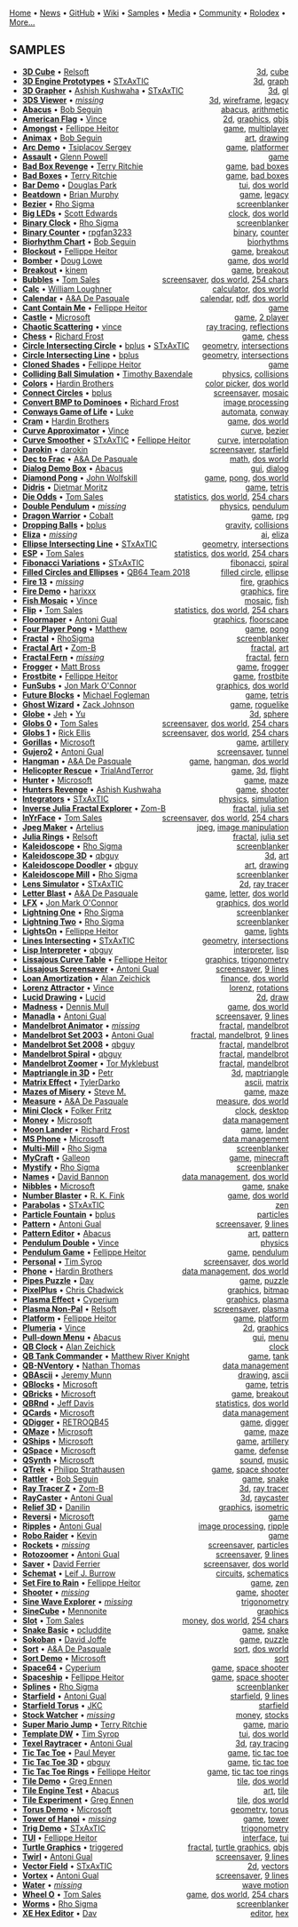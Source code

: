[Home](https://qb64.com) • [News](news.md) • [GitHub](github.md) • [Wiki](wiki.md) • [Samples](samples.md) • [Media](media.md) • [Community](community.md) • [Rolodex](rolodex.md) • [More...](more.md)

## SAMPLES

- **[3D Cube](samples/3d-cube/index.md)** • [Relsoft](samples/relsoft.md) <span style="float: right;">[3d](samples/3d.md), [cube](samples/cube.md)</span>
- **[3D Engine Prototypes](samples/3d-engine-prototypes/index.md)** • [STxAxTIC](samples/stxaxtic.md) <span style="float: right;">[3d](samples/3d.md), [graph](samples/graph.md)</span>
- **[3D Grapher](samples/3d-grapher/index.md)** • [Ashish Kushwaha](samples/ashish-kushwaha.md)  • [STxAxTIC](samples/stxaxtic.md) <span style="float: right;">[3d](samples/3d.md), [gl](samples/gl.md)</span>
- **[3DS Viewer](samples/3ds-viewer/index.md)** • [*missing*](samples/author-missing.md) <span style="float: right;">[3d](samples/3d.md), [wireframe](samples/wireframe.md), [legacy](samples/legacy.md)</span>
- **[Abacus](samples/abacus/index.md)** • [Bob Seguin](samples/bob-seguin.md) <span style="float: right;">[abacus](samples/abacus.md), [arithmetic](samples/arithmetic.md)</span>
- **[American Flag](samples/american-flag/index.md)** • [Vince](samples/vince.md) <span style="float: right;">[2d](samples/2d.md), [graphics](samples/graphics.md), [qbjs](samples/qbjs.md)</span>
- **[Amongst](samples/amongst/index.md)** • [Fellippe Heitor](samples/fellippe-heitor.md) <span style="float: right;">[game](samples/game.md), [multiplayer](samples/multiplayer.md)</span>
- **[Animax](samples/animax/index.md)** • [Bob Seguin](samples/bob-seguin.md) <span style="float: right;">[art](samples/art.md), [drawing](samples/drawing.md)</span>
- **[Arc Demo](samples/arc-demo/index.md)** • [Tsiplacov Sergey](samples/tsiplacov-sergey.md) <span style="float: right;">[game](samples/game.md), [platformer](samples/platformer.md)</span>
- **[Assault](samples/assault/index.md)** • [Glenn Powell](samples/glenn-powell.md) <span style="float: right;">[game](samples/game.md)</span>
- **[Bad Box Revenge](samples/bad-box-revenge/index.md)** • [Terry Ritchie](samples/terry-ritchie.md) <span style="float: right;">[game](samples/game.md), [bad boxes](samples/bad-boxes.md)</span>
- **[Bad Boxes](samples/bad-boxes/index.md)** • [Terry Ritchie](samples/terry-ritchie.md) <span style="float: right;">[game](samples/game.md), [bad boxes](samples/bad-boxes.md)</span>
- **[Bar Demo](samples/bar-demo/index.md)** • [Douglas Park](samples/douglas-park.md) <span style="float: right;">[tui](samples/tui.md), [dos world](samples/dos-world.md)</span>
- **[Beatdown](samples/beatdown/index.md)** • [Brian Murphy](samples/brian-murphy.md) <span style="float: right;">[game](samples/game.md), [legacy](samples/legacy.md)</span>
- **[Bezier](samples/bezier/index.md)** • [Rho Sigma](samples/rho-sigma.md) <span style="float: right;">[screenblanker](samples/screenblanker.md)</span>
- **[Big LEDs](samples/big-leds/index.md)** • [Scott Edwards](samples/scott-edwards.md) <span style="float: right;">[clock](samples/clock.md), [dos world](samples/dos-world.md)</span>
- **[Binary Clock](samples/binary-clock/index.md)** • [Rho Sigma](samples/rho-sigma.md) <span style="float: right;">[screenblanker](samples/screenblanker.md)</span>
- **[Binary Counter](samples/binary-counter/index.md)** • [rpgfan3233](samples/rpgfan3233.md) <span style="float: right;">[binary](samples/binary.md), [counter](samples/counter.md)</span>
- **[Biorhythm Chart](samples/biorhythm-chart/index.md)** • [Bob Seguin](samples/bob-seguin.md) <span style="float: right;">[biorhythms](samples/biorhythms.md)</span>
- **[Blockout](samples/blockout/index.md)** • [Fellippe Heitor](samples/fellippe-heitor.md) <span style="float: right;">[game](samples/game.md), [breakout](samples/breakout.md)</span>
- **[Bomber](samples/bomber/index.md)** • [Doug Lowe](samples/doug-lowe.md) <span style="float: right;">[game](samples/game.md), [dos world](samples/dos-world.md)</span>
- **[Breakout](samples/breakout/index.md)** • [kinem](samples/kinem.md) <span style="float: right;">[game](samples/game.md), [breakout](samples/breakout.md)</span>
- **[Bubbles](samples/bubbles/index.md)** • [Tom Sales](samples/tom-sales.md) <span style="float: right;">[screensaver](samples/screensaver.md), [dos world](samples/dos-world.md), [254 chars](samples/254-chars.md)</span>
- **[Calc](samples/calc/index.md)** • [William Loughner](samples/william-loughner.md) <span style="float: right;">[calculator](samples/calculator.md), [dos world](samples/dos-world.md)</span>
- **[Calendar](samples/calendar/index.md)** • [A&A De Pasquale](samples/a&a-de-pasquale.md) <span style="float: right;">[calendar](samples/calendar.md), [pdf](samples/pdf.md), [dos world](samples/dos-world.md)</span>
- **[Cant Contain Me](samples/cant-contain-me/index.md)** • [Fellippe Heitor](samples/fellippe-heitor.md) <span style="float: right;">[game](samples/game.md)</span>
- **[Castle](samples/castle/index.md)** • [Microsoft](samples/microsoft.md) <span style="float: right;">[game](samples/game.md), [2 player](samples/2-player.md)</span>
- **[Chaotic Scattering](samples/chaotic-scattering/index.md)** • [vince](samples/vince.md) <span style="float: right;">[ray tracing](samples/ray-tracing.md), [reflections](samples/reflections.md)</span>
- **[Chess](samples/chess/index.md)** • [Richard Frost](samples/richard-frost.md) <span style="float: right;">[game](samples/game.md), [chess](samples/chess.md)</span>
- **[Circle Intersecting Circle](samples/circle-intersecting-circle/index.md)** • [bplus](samples/bplus.md)  • [STxAxTIC](samples/stxaxtic.md) <span style="float: right;">[geometry](samples/geometry.md), [intersections](samples/intersections.md)</span>
- **[Circle Intersecting Line](samples/circle-intersecting-line/index.md)** • [bplus](samples/bplus.md) <span style="float: right;">[geometry](samples/geometry.md), [intersections](samples/intersections.md)</span>
- **[Cloned Shades](samples/cloned-shades/index.md)** • [Fellippe Heitor](samples/fellippe-heitor.md) <span style="float: right;">[game](samples/game.md)</span>
- **[Colliding Ball Simulation](samples/colliding-ball-simulation/index.md)** • [Timothy Baxendale](samples/timothy-baxendale.md) <span style="float: right;">[physics](samples/physics.md), [collisions](samples/collisions.md)</span>
- **[Colors](samples/colors/index.md)** • [Hardin Brothers](samples/hardin-brothers.md) <span style="float: right;">[color picker](samples/color-picker.md), [dos world](samples/dos-world.md)</span>
- **[Connect Circles](samples/connect-circles/index.md)** • [bplus](samples/bplus.md) <span style="float: right;">[screensaver](samples/screensaver.md), [mosaic](samples/mosaic.md)</span>
- **[Convert BMP to Dominoes](samples/convert-bmp-to-dominoes/index.md)** • [Richard Frost](samples/richard-frost.md) <span style="float: right;">[image processing](samples/image-processing.md)</span>
- **[Conways Game of Life](samples/conways-game-of-life/index.md)** • [Luke](samples/luke.md) <span style="float: right;">[automata](samples/automata.md), [conway](samples/conway.md)</span>
- **[Cram](samples/cram/index.md)** • [Hardin Brothers](samples/hardin-brothers.md) <span style="float: right;">[game](samples/game.md), [dos world](samples/dos-world.md)</span>
- **[Curve Approximator](samples/curve-approximator/index.md)** • [Vince](samples/vince.md) <span style="float: right;">[curve](samples/curve.md), [bezier](samples/bezier.md)</span>
- **[Curve Smoother](samples/curve-smoother/index.md)** • [STxAxTIC](samples/stxaxtic.md)  • [Fellippe Heitor](samples/fellippe-heitor.md) <span style="float: right;">[curve](samples/curve.md), [interpolation](samples/interpolation.md)</span>
- **[Darokin](samples/darokin/index.md)** • [darokin](samples/darokin.md) <span style="float: right;">[screensaver](samples/screensaver.md), [starfield](samples/starfield.md)</span>
- **[Dec to Frac](samples/dec-to-frac/index.md)** • [A&A De Pasquale](samples/a&a-de-pasquale.md) <span style="float: right;">[math](samples/math.md), [dos world](samples/dos-world.md)</span>
- **[Dialog Demo Box](samples/dialog-demo-box/index.md)** • [Abacus](samples/abacus.md) <span style="float: right;">[gui](samples/gui.md), [dialog](samples/dialog.md)</span>
- **[Diamond Pong](samples/diamond-pong/index.md)** • [John Wolfskill](samples/john-wolfskill.md) <span style="float: right;">[game](samples/game.md), [pong](samples/pong.md), [dos world](samples/dos-world.md)</span>
- **[Didris](samples/didris/index.md)** • [Dietmar Moritz](samples/dietmar-moritz.md) <span style="float: right;">[game](samples/game.md), [tetris](samples/tetris.md)</span>
- **[Die Odds](samples/die-odds/index.md)** • [Tom Sales](samples/tom-sales.md) <span style="float: right;">[statistics](samples/statistics.md), [dos world](samples/dos-world.md), [254 chars](samples/254-chars.md)</span>
- **[Double Pendulum](samples/double-pendulum/index.md)** • [*missing*](samples/author-missing.md) <span style="float: right;">[physics](samples/physics.md), [pendulum](samples/pendulum.md)</span>
- **[Dragon Warrior](samples/dragon-warrior/index.md)** • [Cobalt](samples/cobalt.md) <span style="float: right;">[game](samples/game.md), [rpg](samples/rpg.md)</span>
- **[Dropping Balls](samples/dropping-balls/index.md)** • [bplus](samples/bplus.md) <span style="float: right;">[gravity](samples/gravity.md), [collisions](samples/collisions.md)</span>
- **[Eliza](samples/eliza/index.md)** • [*missing*](samples/author-missing.md) <span style="float: right;">[ai](samples/ai.md), [eliza](samples/eliza.md)</span>
- **[Ellipse Intersecting Line](samples/ellipse-intersecting-line/index.md)** • [STxAxTIC](samples/stxaxtic.md) <span style="float: right;">[geometry](samples/geometry.md), [intersections](samples/intersections.md)</span>
- **[ESP](samples/esp/index.md)** • [Tom Sales](samples/tom-sales.md) <span style="float: right;">[statistics](samples/statistics.md), [dos world](samples/dos-world.md), [254 chars](samples/254-chars.md)</span>
- **[Fibonacci Variations](samples/fibonacci-variations/index.md)** • [STxAxTIC](samples/stxaxtic.md) <span style="float: right;">[fibonacci](samples/fibonacci.md), [spiral](samples/spiral.md)</span>
- **[Filled Circles and Ellipses](samples/filled-circles-and-ellipses/index.md)** • [QB64 Team 2018](samples/qb64-team-2018.md) <span style="float: right;">[filled circle](samples/filled-circle.md), [ellipse](samples/ellipse.md)</span>
- **[Fire 13](samples/fire-13/index.md)** • [*missing*](samples/author-missing.md) <span style="float: right;">[fire](samples/fire.md), [graphics](samples/graphics.md)</span>
- **[Fire Demo](samples/fire-demo/index.md)** • [harixxx](samples/harixxx.md) <span style="float: right;">[graphics](samples/graphics.md), [fire](samples/fire.md)</span>
- **[Fish Mosaic](samples/fish-mosaic/index.md)** • [Vince](samples/vince.md) <span style="float: right;">[mosaic](samples/mosaic.md), [fish](samples/fish.md)</span>
- **[Flip](samples/flip/index.md)** • [Tom Sales](samples/tom-sales.md) <span style="float: right;">[statistics](samples/statistics.md), [dos world](samples/dos-world.md), [254 chars](samples/254-chars.md)</span>
- **[Floormaper](samples/floormaper/index.md)** • [Antoni Gual](samples/antoni-gual.md) <span style="float: right;">[graphics](samples/graphics.md), [floorscape](samples/floorscape.md)</span>
- **[Four Player Pong](samples/four-player-pong/index.md)** • [Matthew](samples/matthew.md) <span style="float: right;">[game](samples/game.md), [pong](samples/pong.md)</span>
- **[Fractal](samples/fractal/index.md)** • [RhoSigma](samples/rhosigma.md) <span style="float: right;">[screenblanker](samples/screenblanker.md)</span>
- **[Fractal Art](samples/fractal-art/index.md)** • [Zom-B](samples/zom-b.md) <span style="float: right;">[fractal](samples/fractal.md), [art](samples/art.md)</span>
- **[Fractal Fern](samples/fractal-fern/index.md)** • [*missing*](samples/author-missing.md) <span style="float: right;">[fractal](samples/fractal.md), [fern](samples/fern.md)</span>
- **[Frogger](samples/frogger/index.md)** • [Matt Bross](samples/matt-bross.md) <span style="float: right;">[game](samples/game.md), [frogger](samples/frogger.md)</span>
- **[Frostbite](samples/frostbite/index.md)** • [Fellippe Heitor](samples/fellippe-heitor.md) <span style="float: right;">[game](samples/game.md), [frostbite](samples/frostbite.md)</span>
- **[FunSubs](samples/funsubs/index.md)** • [Jon Mark O'Connor](samples/jon-mark-o'connor.md) <span style="float: right;">[graphics](samples/graphics.md), [dos world](samples/dos-world.md)</span>
- **[Future Blocks](samples/future-blocks/index.md)** • [Michael Fogleman](samples/michael-fogleman.md) <span style="float: right;">[game](samples/game.md), [tetris](samples/tetris.md)</span>
- **[Ghost Wizard](samples/ghost-wizard/index.md)** • [Zack Johnson](samples/zack-johnson.md) <span style="float: right;">[game](samples/game.md), [roguelike](samples/roguelike.md)</span>
- **[Globe](samples/globe/index.md)** • [Jeh](samples/jeh.md)  • [Yu](samples/yu.md) <span style="float: right;">[3d](samples/3d.md), [sphere](samples/sphere.md)</span>
- **[Globs 0](samples/globs-0/index.md)** • [Tom Sales](samples/tom-sales.md) <span style="float: right;">[screensaver](samples/screensaver.md), [dos world](samples/dos-world.md), [254 chars](samples/254-chars.md)</span>
- **[Globs 1](samples/globs-1/index.md)** • [Rick Ellis](samples/rick-ellis.md) <span style="float: right;">[screensaver](samples/screensaver.md), [dos world](samples/dos-world.md), [254 chars](samples/254-chars.md)</span>
- **[Gorillas](samples/gorillas/index.md)** • [Microsoft](samples/microsoft.md) <span style="float: right;">[game](samples/game.md), [artillery](samples/artillery.md)</span>
- **[Gujero2](samples/gujero2/index.md)** • [Antoni Gual](samples/antoni-gual.md) <span style="float: right;">[screensaver](samples/screensaver.md), [tunnel](samples/tunnel.md)</span>
- **[Hangman](samples/hangman/index.md)** • [A&A De Pasquale](samples/a&a-de-pasquale.md) <span style="float: right;">[game](samples/game.md), [hangman](samples/hangman.md), [dos world](samples/dos-world.md)</span>
- **[Helicopter Rescue](samples/helicopter-rescue/index.md)** • [TrialAndTerror](samples/trialandterror.md) <span style="float: right;">[game](samples/game.md), [3d](samples/3d.md), [flight](samples/flight.md)</span>
- **[Hunter](samples/hunter/index.md)** • [Microsoft](samples/microsoft.md) <span style="float: right;">[game](samples/game.md), [maze](samples/maze.md)</span>
- **[Hunters Revenge](samples/hunters-revenge/index.md)** • [Ashish Kushwaha](samples/ashish-kushwaha.md) <span style="float: right;">[game](samples/game.md), [shooter](samples/shooter.md)</span>
- **[Integrators](samples/integrators/index.md)** • [STxAxTIC](samples/stxaxtic.md) <span style="float: right;">[physics](samples/physics.md), [simulation](samples/simulation.md)</span>
- **[Inverse Julia Fractal Explorer](samples/inverse-julia-fractal-explorer/index.md)** • [Zom-B](samples/zom-b.md) <span style="float: right;">[fractal](samples/fractal.md), [julia set](samples/julia-set.md)</span>
- **[InYrFace](samples/inyrface/index.md)** • [Tom Sales](samples/tom-sales.md) <span style="float: right;">[screensaver](samples/screensaver.md), [dos world](samples/dos-world.md), [254 chars](samples/254-chars.md)</span>
- **[Jpeg Maker](samples/jpeg-maker/index.md)** • [Artelius](samples/artelius.md) <span style="float: right;">[jpeg](samples/jpeg.md), [image manipulation](samples/image-manipulation.md)</span>
- **[Julia Rings](samples/julia-rings/index.md)** • [Relsoft](samples/relsoft.md) <span style="float: right;">[fractal](samples/fractal.md), [julia set](samples/julia-set.md)</span>
- **[Kaleidoscope](samples/kaleidoscope/index.md)** • [Rho Sigma](samples/rho-sigma.md) <span style="float: right;">[screenblanker](samples/screenblanker.md)</span>
- **[Kaleidoscope 3D](samples/kaleidoscope-3d/index.md)** • [qbguy](samples/qbguy.md) <span style="float: right;">[3d](samples/3d.md), [art](samples/art.md)</span>
- **[Kaleidoscope Doodler](samples/kaleidoscope-doodler/index.md)** • [qbguy](samples/qbguy.md) <span style="float: right;">[art](samples/art.md), [drawing](samples/drawing.md)</span>
- **[Kaleidoscope Mill](samples/kaleidoscope-mill/index.md)** • [Rho Sigma](samples/rho-sigma.md) <span style="float: right;">[screenblanker](samples/screenblanker.md)</span>
- **[Lens Simulator](samples/lens-simulator/index.md)** • [STxAxTIC](samples/stxaxtic.md) <span style="float: right;">[2d](samples/2d.md), [ray tracer](samples/ray-tracer.md)</span>
- **[Letter Blast](samples/letter-blast/index.md)** • [A&A De Pasquale](samples/a&a-de-pasquale.md) <span style="float: right;">[game](samples/game.md), [letter](samples/letter.md), [dos world](samples/dos-world.md)</span>
- **[LFX](samples/lfx/index.md)** • [Jon Mark O'Connor](samples/jon-mark-o'connor.md) <span style="float: right;">[graphics](samples/graphics.md), [dos world](samples/dos-world.md)</span>
- **[Lightning One](samples/lightning-one/index.md)** • [Rho Sigma](samples/rho-sigma.md) <span style="float: right;">[screenblanker](samples/screenblanker.md)</span>
- **[Lightning Two](samples/lightning-two/index.md)** • [Rho Sigma](samples/rho-sigma.md) <span style="float: right;">[screenblanker](samples/screenblanker.md)</span>
- **[LightsOn](samples/lightson/index.md)** • [Fellippe Heitor](samples/fellippe-heitor.md) <span style="float: right;">[game](samples/game.md), [lights](samples/lights.md)</span>
- **[Lines Intersecting](samples/lines-intersecting/index.md)** • [STxAxTIC](samples/stxaxtic.md) <span style="float: right;">[geometry](samples/geometry.md), [intersections](samples/intersections.md)</span>
- **[Lisp Interpreter](samples/lisp-interpreter/index.md)** • [qbguy](samples/qbguy.md) <span style="float: right;">[interpreter](samples/interpreter.md), [lisp](samples/lisp.md)</span>
- **[Lissajous Curve Table](samples/lissajous-curve-table/index.md)** • [Fellippe Heitor](samples/fellippe-heitor.md) <span style="float: right;">[graphics](samples/graphics.md), [trigonometry](samples/trigonometry.md)</span>
- **[Lissajous Screensaver](samples/lissajous-screensaver/index.md)** • [Antoni Gual](samples/antoni-gual.md) <span style="float: right;">[screensaver](samples/screensaver.md), [9 lines](samples/9-lines.md)</span>
- **[Loan Amortization](samples/loan-amortization/index.md)** • [Alan Zeichick](samples/alan-zeichick.md) <span style="float: right;">[finance](samples/finance.md), [dos world](samples/dos-world.md)</span>
- **[Lorenz Attractor](samples/lorenz-attractor/index.md)** • [Vince](samples/vince.md) <span style="float: right;">[lorenz](samples/lorenz.md), [rotations](samples/rotations.md)</span>
- **[Lucid Drawing](samples/lucid-drawing/index.md)** • [Lucid](samples/lucid.md) <span style="float: right;">[2d](samples/2d.md), [draw](samples/draw.md)</span>
- **[Madness](samples/madness/index.md)** • [Dennis Mull](samples/dennis-mull.md) <span style="float: right;">[game](samples/game.md), [dos world](samples/dos-world.md)</span>
- **[Manadla](samples/manadla/index.md)** • [Antoni Gual](samples/antoni-gual.md) <span style="float: right;">[screensaver](samples/screensaver.md), [9 lines](samples/9-lines.md)</span>
- **[Mandelbrot Animator](samples/mandelbrot-animator/index.md)** • [*missing*](samples/author-missing.md) <span style="float: right;">[fractal](samples/fractal.md), [mandelbrot](samples/mandelbrot.md)</span>
- **[Mandelbrot Set 2003](samples/mandelbrot-set-2003/index.md)** • [Antoni Gual](samples/antoni-gual.md) <span style="float: right;">[fractal](samples/fractal.md), [mandelbrot](samples/mandelbrot.md), [9 lines](samples/9-lines.md)</span>
- **[Mandelbrot Set 2008](samples/mandelbrot-set-2008/index.md)** • [qbguy](samples/qbguy.md) <span style="float: right;">[fractal](samples/fractal.md), [mandelbrot](samples/mandelbrot.md)</span>
- **[Mandelbrot Spiral](samples/mandelbrot-spiral/index.md)** • [qbguy](samples/qbguy.md) <span style="float: right;">[fractal](samples/fractal.md), [mandelbrot](samples/mandelbrot.md)</span>
- **[Mandelbrot Zoomer](samples/mandelbrot-zoomer/index.md)** • [Tor Myklebust](samples/tor-myklebust.md) <span style="float: right;">[fractal](samples/fractal.md), [mandelbrot](samples/mandelbrot.md)</span>
- **[Maptriangle in 3D](samples/maptriangle-in-3d/index.md)** • [Petr](samples/petr.md) <span style="float: right;">[3d](samples/3d.md), [maptriangle](samples/maptriangle.md)</span>
- **[Matrix Effect](samples/matrix-effect/index.md)** • [TylerDarko](samples/tylerdarko.md) <span style="float: right;">[ascii](samples/ascii.md), [matrix](samples/matrix.md)</span>
- **[Mazes of Misery](samples/mazes-of-misery/index.md)** • [Steve M.](samples/steve-m..md) <span style="float: right;">[game](samples/game.md), [maze](samples/maze.md)</span>
- **[Measure](samples/measure/index.md)** • [A&A De Pasquale](samples/a&a-de-pasquale.md) <span style="float: right;">[measure](samples/measure.md), [dos world](samples/dos-world.md)</span>
- **[Mini Clock](samples/mini-clock/index.md)** • [Folker Fritz](samples/folker-fritz.md) <span style="float: right;">[clock](samples/clock.md), [desktop](samples/desktop.md)</span>
- **[Money](samples/money/index.md)** • [Microsoft](samples/microsoft.md) <span style="float: right;">[data management](samples/data-management.md)</span>
- **[Moon Lander](samples/moon-lander/index.md)** • [Richard Frost](samples/richard-frost.md) <span style="float: right;">[game](samples/game.md), [lander](samples/lander.md)</span>
- **[MS Phone](samples/ms-phone/index.md)** • [Microsoft](samples/microsoft.md) <span style="float: right;">[data management](samples/data-management.md)</span>
- **[Multi-Mill](samples/multi-mill/index.md)** • [Rho Sigma](samples/rho-sigma.md) <span style="float: right;">[screenblanker](samples/screenblanker.md)</span>
- **[MyCraft](samples/mycraft/index.md)** • [Galleon](samples/galleon.md) <span style="float: right;">[game](samples/game.md), [minecraft](samples/minecraft.md)</span>
- **[Mystify](samples/mystify/index.md)** • [Rho Sigma](samples/rho-sigma.md) <span style="float: right;">[screenblanker](samples/screenblanker.md)</span>
- **[Names](samples/names/index.md)** • [David Bannon](samples/david-bannon.md) <span style="float: right;">[data management](samples/data-management.md), [dos world](samples/dos-world.md)</span>
- **[Nibbles](samples/nibbles/index.md)** • [Microsoft](samples/microsoft.md) <span style="float: right;">[game](samples/game.md), [snake](samples/snake.md)</span>
- **[Number Blaster](samples/number-blaster/index.md)** • [R. K. Fink](samples/r.-k.-fink.md) <span style="float: right;">[game](samples/game.md), [dos world](samples/dos-world.md)</span>
- **[Parabolas](samples/parabolas/index.md)** • [STxAxTIC](samples/stxaxtic.md) <span style="float: right;">[zen](samples/zen.md)</span>
- **[Particle Fountain](samples/particle-fountain/index.md)** • [bplus](samples/bplus.md) <span style="float: right;">[particles](samples/particles.md)</span>
- **[Pattern](samples/pattern/index.md)** • [Antoni Gual](samples/antoni-gual.md) <span style="float: right;">[screensaver](samples/screensaver.md), [9 lines](samples/9-lines.md)</span>
- **[Pattern Editor](samples/pattern-editor/index.md)** • [Abacus](samples/abacus.md) <span style="float: right;">[art](samples/art.md), [pattern](samples/pattern.md)</span>
- **[Pendulum Double](samples/pendulum-double/index.md)** • [Vince](samples/vince.md) <span style="float: right;">[physics](samples/physics.md)</span>
- **[Pendulum Game](samples/pendulum-game/index.md)** • [Fellippe Heitor](samples/fellippe-heitor.md) <span style="float: right;">[game](samples/game.md), [pendulum](samples/pendulum.md)</span>
- **[Personal](samples/personal/index.md)** • [Tim Syrop](samples/tim-syrop.md) <span style="float: right;">[screensaver](samples/screensaver.md), [dos world](samples/dos-world.md)</span>
- **[Phone](samples/phone/index.md)** • [Hardin Brothers](samples/hardin-brothers.md) <span style="float: right;">[data management](samples/data-management.md), [dos world](samples/dos-world.md)</span>
- **[Pipes Puzzle](samples/pipes-puzzle/index.md)** • [Dav](samples/dav.md) <span style="float: right;">[game](samples/game.md), [puzzle](samples/puzzle.md)</span>
- **[PixelPlus](samples/pixelplus/index.md)** • [Chris Chadwick](samples/chris-chadwick.md) <span style="float: right;">[graphics](samples/graphics.md), [bitmap](samples/bitmap.md)</span>
- **[Plasma Effect](samples/plasma-effect/index.md)** • [Cyperium](samples/cyperium.md) <span style="float: right;">[graphics](samples/graphics.md), [plasma](samples/plasma.md)</span>
- **[Plasma Non-Pal](samples/plasma-non-pal/index.md)** • [Relsoft](samples/relsoft.md) <span style="float: right;">[screensaver](samples/screensaver.md), [plasma](samples/plasma.md)</span>
- **[Platform](samples/platform/index.md)** • [Fellippe Heitor](samples/fellippe-heitor.md) <span style="float: right;">[game](samples/game.md), [platform](samples/platform.md)</span>
- **[Plumeria](samples/plumeria/index.md)** • [Vince](samples/vince.md) <span style="float: right;">[2d](samples/2d.md), [graphics](samples/graphics.md)</span>
- **[Pull-down Menu](samples/pull-down-menu/index.md)** • [Abacus](samples/abacus.md) <span style="float: right;">[gui](samples/gui.md), [menu](samples/menu.md)</span>
- **[QB Clock](samples/qb-clock/index.md)** • [Alan Zeichick](samples/alan-zeichick.md) <span style="float: right;">[clock](samples/clock.md)</span>
- **[QB Tank Commander](samples/qb-tank-commander/index.md)** • [Matthew River Knight](samples/matthew-river-knight.md) <span style="float: right;">[game](samples/game.md), [tank](samples/tank.md)</span>
- **[QB-NVentory](samples/qb-nventory/index.md)** • [Nathan Thomas](samples/nathan-thomas.md) <span style="float: right;">[data management](samples/data-management.md)</span>
- **[QBAscii](samples/qbascii/index.md)** • [Jeremy Munn](samples/jeremy-munn.md) <span style="float: right;">[drawing](samples/drawing.md), [ascii](samples/ascii.md)</span>
- **[QBlocks](samples/qblocks/index.md)** • [Microsoft](samples/microsoft.md) <span style="float: right;">[game](samples/game.md), [tetris](samples/tetris.md)</span>
- **[QBricks](samples/qbricks/index.md)** • [Microsoft](samples/microsoft.md) <span style="float: right;">[game](samples/game.md), [breakout](samples/breakout.md)</span>
- **[QBRnd](samples/qbrnd/index.md)** • [Jeff Davis](samples/jeff-davis.md) <span style="float: right;">[statistics](samples/statistics.md), [dos world](samples/dos-world.md)</span>
- **[QCards](samples/qcards/index.md)** • [Microsoft](samples/microsoft.md) <span style="float: right;">[data management](samples/data-management.md)</span>
- **[QDigger](samples/qdigger/index.md)** • [RETROQB45](samples/retroqb45.md) <span style="float: right;">[game](samples/game.md), [digger](samples/digger.md)</span>
- **[QMaze](samples/qmaze/index.md)** • [Microsoft](samples/microsoft.md) <span style="float: right;">[game](samples/game.md), [maze](samples/maze.md)</span>
- **[QShips](samples/qships/index.md)** • [Microsoft](samples/microsoft.md) <span style="float: right;">[game](samples/game.md), [artillery](samples/artillery.md)</span>
- **[QSpace](samples/qspace/index.md)** • [Microsoft](samples/microsoft.md) <span style="float: right;">[game](samples/game.md), [defense](samples/defense.md)</span>
- **[QSynth](samples/qsynth/index.md)** • [Microsoft](samples/microsoft.md) <span style="float: right;">[sound](samples/sound.md), [music](samples/music.md)</span>
- **[QTrek](samples/qtrek/index.md)** • [Philipp Strathausen](samples/philipp-strathausen.md) <span style="float: right;">[game](samples/game.md), [space shooter](samples/space-shooter.md)</span>
- **[Rattler](samples/rattler/index.md)** • [Bob Seguin](samples/bob-seguin.md) <span style="float: right;">[game](samples/game.md), [snake](samples/snake.md)</span>
- **[Ray Tracer Z](samples/ray-tracer-z/index.md)** • [Zom-B](samples/zom-b.md) <span style="float: right;">[3d](samples/3d.md), [ray tracer](samples/ray-tracer.md)</span>
- **[RayCaster](samples/raycaster/index.md)** • [Antoni Gual](samples/antoni-gual.md) <span style="float: right;">[3d](samples/3d.md), [raycaster](samples/raycaster.md)</span>
- **[Relief 3D](samples/relief-3d/index.md)** • [Danilin](samples/danilin.md) <span style="float: right;">[graphics](samples/graphics.md), [isometric](samples/isometric.md)</span>
- **[Reversi](samples/reversi/index.md)** • [Microsoft](samples/microsoft.md) <span style="float: right;">[game](samples/game.md)</span>
- **[Ripples](samples/ripples/index.md)** • [Antoni Gual](samples/antoni-gual.md) <span style="float: right;">[image processing](samples/image-processing.md), [ripple](samples/ripple.md)</span>
- **[Robo Raider](samples/robo-raider/index.md)** • [Kevin](samples/kevin.md) <span style="float: right;">[game](samples/game.md)</span>
- **[Rockets](samples/rockets/index.md)** • [*missing*](samples/author-missing.md) <span style="float: right;">[screensaver](samples/screensaver.md), [particles](samples/particles.md)</span>
- **[Rotozoomer](samples/rotozoomer/index.md)** • [Antoni Gual](samples/antoni-gual.md) <span style="float: right;">[screensaver](samples/screensaver.md), [9 lines](samples/9-lines.md)</span>
- **[Saver](samples/saver/index.md)** • [David Ferrier](samples/david-ferrier.md) <span style="float: right;">[screensaver](samples/screensaver.md), [dos world](samples/dos-world.md)</span>
- **[Schemat](samples/schemat/index.md)** • [Leif J. Burrow](samples/leif-j.-burrow.md) <span style="float: right;">[circuits](samples/circuits.md), [schematics](samples/schematics.md)</span>
- **[Set Fire to Rain](samples/set-fire-to-rain/index.md)** • [Fellippe Heitor](samples/fellippe-heitor.md) <span style="float: right;">[game](samples/game.md), [zen](samples/zen.md)</span>
- **[Shooter](samples/shooter/index.md)** • [*missing*](samples/author-missing.md) <span style="float: right;">[game](samples/game.md), [shooter](samples/shooter.md)</span>
- **[Sine Wave Explorer](samples/sine-wave-explorer/index.md)** • [*missing*](samples/author-missing.md) <span style="float: right;">[trigonometry](samples/trigonometry.md)</span>
- **[SineCube](samples/sinecube/index.md)** • [Mennonite](samples/mennonite.md) <span style="float: right;">[graphics](samples/graphics.md)</span>
- **[Slot](samples/slot/index.md)** • [Tom Sales](samples/tom-sales.md) <span style="float: right;">[money](samples/money.md), [dos world](samples/dos-world.md), [254 chars](samples/254-chars.md)</span>
- **[Snake Basic](samples/snake-basic/index.md)** • [pcluddite](samples/pcluddite.md) <span style="float: right;">[game](samples/game.md), [snake](samples/snake.md)</span>
- **[Sokoban](samples/sokoban/index.md)** • [David Joffe](samples/david-joffe.md) <span style="float: right;">[game](samples/game.md), [puzzle](samples/puzzle.md)</span>
- **[Sort](samples/sort/index.md)** • [A&A De Pasquale](samples/a&a-de-pasquale.md) <span style="float: right;">[sort](samples/sort.md), [dos world](samples/dos-world.md)</span>
- **[Sort Demo](samples/sort-demo/index.md)** • [Microsoft](samples/microsoft.md) <span style="float: right;">[sort](samples/sort.md)</span>
- **[Space64](samples/space64/index.md)** • [Cyperium](samples/cyperium.md) <span style="float: right;">[game](samples/game.md), [space shooter](samples/space-shooter.md)</span>
- **[Spaceship](samples/spaceship/index.md)** • [Fellippe Heitor](samples/fellippe-heitor.md) <span style="float: right;">[game](samples/game.md), [space shooter](samples/space-shooter.md)</span>
- **[Splines](samples/splines/index.md)** • [Rho Sigma](samples/rho-sigma.md) <span style="float: right;">[screenblanker](samples/screenblanker.md)</span>
- **[Starfield](samples/starfield/index.md)** • [Antoni Gual](samples/antoni-gual.md) <span style="float: right;">[starfield](samples/starfield.md), [9 lines](samples/9-lines.md)</span>
- **[Starfield Torus](samples/starfield-torus/index.md)** • [JKC](samples/jkc.md) <span style="float: right;">[starfield](samples/starfield.md)</span>
- **[Stock Watcher](samples/stock-watcher/index.md)** • [*missing*](samples/author-missing.md) <span style="float: right;">[money](samples/money.md), [stocks](samples/stocks.md)</span>
- **[Super Mario Jump](samples/super-mario-jump/index.md)** • [Terry Ritchie](samples/terry-ritchie.md) <span style="float: right;">[game](samples/game.md), [mario](samples/mario.md)</span>
- **[Template DW](samples/template-dw/index.md)** • [Tim Syrop](samples/tim-syrop.md) <span style="float: right;">[tui](samples/tui.md), [dos world](samples/dos-world.md)</span>
- **[Texel Raytracer](samples/texel-raytracer/index.md)** • [Antoni Gual](samples/antoni-gual.md) <span style="float: right;">[3d](samples/3d.md), [ray tracing](samples/ray-tracing.md)</span>
- **[Tic Tac Toe](samples/tic-tac-toe/index.md)** • [Paul Meyer](samples/paul-meyer.md) <span style="float: right;">[game](samples/game.md), [tic tac toe](samples/tic-tac-toe.md)</span>
- **[Tic Tac Toe 3D](samples/tic-tac-toe-3d/index.md)** • [qbguy](samples/qbguy.md) <span style="float: right;">[game](samples/game.md), [tic tac toe](samples/tic-tac-toe.md)</span>
- **[Tic Tac Toe Rings](samples/tic-tac-toe-rings/index.md)** • [Fellippe Heitor](samples/fellippe-heitor.md) <span style="float: right;">[game](samples/game.md), [tic tac toe rings](samples/tic-tac-toe-rings.md)</span>
- **[Tile Demo](samples/tile-demo/index.md)** • [Greg Ennen](samples/greg-ennen.md) <span style="float: right;">[tile](samples/tile.md), [dos world](samples/dos-world.md)</span>
- **[Tile Engine Test](samples/tile-engine-test/index.md)** • [Abacus](samples/abacus.md) <span style="float: right;">[art](samples/art.md), [tile](samples/tile.md)</span>
- **[Tile Experiment](samples/tile-experiment/index.md)** • [Greg Ennen](samples/greg-ennen.md) <span style="float: right;">[tile](samples/tile.md), [dos world](samples/dos-world.md)</span>
- **[Torus Demo](samples/torus-demo/index.md)** • [Microsoft](samples/microsoft.md) <span style="float: right;">[geometry](samples/geometry.md), [torus](samples/torus.md)</span>
- **[Tower of Hanoi](samples/tower-of-hanoi/index.md)** • [*missing*](samples/author-missing.md) <span style="float: right;">[game](samples/game.md), [tower](samples/tower.md)</span>
- **[Trig Demo](samples/trig-demo/index.md)** • [STxAxTIC](samples/stxaxtic.md) <span style="float: right;">[trigonometry](samples/trigonometry.md)</span>
- **[TUI](samples/tui/index.md)** • [Fellippe Heitor](samples/fellippe-heitor.md) <span style="float: right;">[interface](samples/interface.md), [tui](samples/tui.md)</span>
- **[Turtle Graphics](samples/turtle-graphics/index.md)** • [triggered](samples/triggered.md) <span style="float: right;">[fractal](samples/fractal.md), [turtle graphics](samples/turtle-graphics.md), [qbjs](samples/qbjs.md)</span>
- **[Twirl](samples/twirl/index.md)** • [Antoni Gual](samples/antoni-gual.md) <span style="float: right;">[screensaver](samples/screensaver.md), [9 lines](samples/9-lines.md)</span>
- **[Vector Field](samples/vector-field/index.md)** • [STxAxTIC](samples/stxaxtic.md) <span style="float: right;">[2d](samples/2d.md), [vectors](samples/vectors.md)</span>
- **[Vortex](samples/vortex/index.md)** • [Antoni Gual](samples/antoni-gual.md) <span style="float: right;">[screensaver](samples/screensaver.md), [9 lines](samples/9-lines.md)</span>
- **[Water](samples/water/index.md)** • [*missing*](samples/author-missing.md) <span style="float: right;">[wave motion](samples/wave-motion.md)</span>
- **[Wheel O](samples/wheel-o/index.md)** • [Tom Sales](samples/tom-sales.md) <span style="float: right;">[game](samples/game.md), [dos world](samples/dos-world.md), [254 chars](samples/254-chars.md)</span>
- **[Worms](samples/worms/index.md)** • [Rho Sigma](samples/rho-sigma.md) <span style="float: right;">[screenblanker](samples/screenblanker.md)</span>
- **[XE Hex Editor](samples/xe-hex-editor/index.md)** • [Dav](samples/dav.md) <span style="float: right;">[editor](samples/editor.md), [hex](samples/hex.md)</span>
